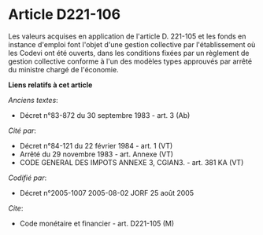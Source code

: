 # Article D221-106

Les valeurs acquises en application de l'article D. 221-105 et les fonds en instance d'emploi font l'objet d'une gestion
collective par l'établissement où les Codevi ont été ouverts, dans les conditions fixées par un règlement de gestion
collective conforme à l'un des modèles types approuvés par arrêté du ministre chargé de l'économie.

**Liens relatifs à cet article**

_Anciens textes_:

  - Décret n°83-872 du 30 septembre 1983 - art. 3 (Ab)

_Cité par_:

  - Décret n°84-121 du 22 février 1984 - art. 1 (VT)
  - Arrêté du 29 novembre 1983 - art. Annexe (VT)
  - CODE GENERAL DES IMPOTS ANNEXE 3, CGIAN3. - art. 381 KA (VT)

_Codifié par_:

  - Décret n°2005-1007 2005-08-02 JORF 25 août 2005

_Cite_:

  - Code monétaire et financier - art. D221-105 (M)
